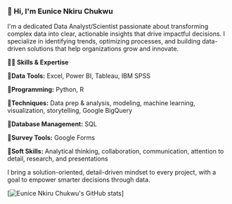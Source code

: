 ### 👋 Hi, I'm Eunice Nkiru Chukwu  
I'm a dedicated Data Analyst/Scientist passionate about transforming complex data into clear, actionable insights that drive impactful decisions. I specialize in identifying trends, optimizing processes, and building data-driven solutions that help organizations grow and innovate.  
  
**🔹🔧 Skills & Expertise**   

**🔹Data Tools:** Excel, Power BI, Tableau, IBM SPSS  

**🔹Programming:** Python, R  
  
**🔹Techniques:** Data prep & analysis, modeling, machine learning, visualization, storytelling, Google BigQuery  
  
**🔹Database Management:** SQL    

**🔹Survey Tools:** Google Forms  

**🔹Soft Skills:** Analytical thinking, collaboration, communication, attention to detail, research, and presentations

I bring a solution-oriented, detail-driven mindset to every project, with a goal to empower smarter decisions through data.  

<!-- Github stats from https://github.com/EuniceTheAnalyst/github-readme-stats -->
[![Eunice Nkiru Chukwu's GitHub stats](https://github-readme-stats.vercel.app/api?username=EuniceTheAnalyst&count_private=true&show_icons=true&theme=radical&hide_rank=false)]

